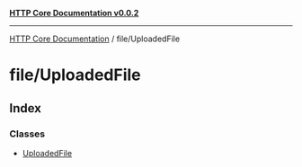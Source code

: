 [**HTTP Core Documentation v0.0.2**](../../README.md)

***

[HTTP Core Documentation](../../modules.md) / file/UploadedFile

# file/UploadedFile

## Index

### Classes

- [UploadedFile](classes/UploadedFile.md)
